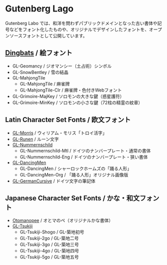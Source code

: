 # Gutenberg Lago

Gutenberg Labo では、和洋を問わずパブリックドメインとなった古い書体や記号などをフォント化したものや、オリジナルでデザインしたフォントを、オープンソースフォントとして公開しています。

## [Dingbats](https://github.com/Gutenberg-Labo/DingbatFonts)  / 絵フォント

* GL-Geomancy / ジオマンシー（土占術）シンボル
* GL-SnowBentley / 雪の結晶
* GL-MahjongTile
    * GL-MahjongTile / 麻雀牌
    * GL-MahjongTile-Clr / 麻雀牌・色付きWebフォント
* GL-Grimoire-MajKey / ソロモンの大きな鍵（惑星護符）
* GL-Grimoire-MinKey / ソロモンの小さな鍵（72柱の精霊の紋章）

## Latin Character Set Fonts / 欧文フォント

* [GL-Morris](https://github.com/Gutenberg-Labo/GL-Morris) / ウィリアム・モリス「トロイ活字」
* [GL-Runen](https://github.com/Gutenberg-Labo/GL-Runen) / ルーン文字
* [GL-Nummernschild](https://github.com/Gutenberg-Labo/GL-Nummernschild)
    * GL-Nummernschild-Mtl / ドイツのナンバープレート・通常の書体
    * GL-Nummernschild-Eng / ドイツのナンバープレート・狭い書体
* [GL-DancingMen](https://github.com/Gutenberg-Labo/GL-DancingMen)
    * GL-DancingMen / シャーロックホームズの「踊る人形」
    * GL-DancingMen-Org / 「踊る人形」オリジナル画像版
* [GL-GermanCursive](https://github.com/Gutenberg-Labo/GL-GermanCursive) / ドイツ文字の筆記体

## Japanese Character Set Fonts / かな・和文フォント

* [Otomanopee](https://github.com/Gutenberg-Labo/Otomanopee) / オとマのペ（オリジナルかな書体）
* [GL-Tsukiji](https://github.com/Gutenberg-Labo/GL-Tsukiji)
    * GL-Tsukiji-Shogo / GL-築地初号
    * GL-Tsukiji-2go / GL-築地二号
    * GL-Tsukiji-3go / GL-築地三号
    * GL-Tsukiji-4go / GL-築地四号
    * GL-Tsukiji-5go / GL-築地五号
